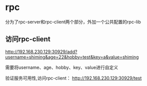# rpc
分为了rpc-server和rpc-client两个部分，外加一个公共配置的rpc-lib
## 访问rpc-client
http://192.168.230.129:30929/add?username=shiming&age=22&hobby=test&key=a&value=shiming


需要将username、age、hobby、key、value进行自定义

验证服务可用性,访问rpc-client：
http://192.168.230.129:30929/test
